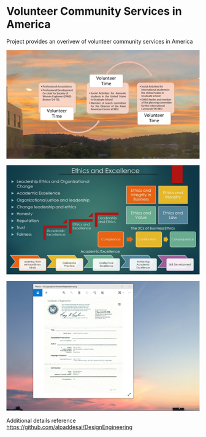 # Volunteer Community Services in America

Project provides an overivew of volunteer community services in America

![image](VolunteerandCommunityService.jpg)

![image](Ethics.jpg)

![image](USCopyrightCertificate.png)

Additional details reference https://github.com/alpaddesai/DesignEngineering
